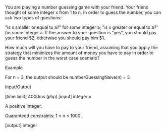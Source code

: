 You are playing a number guessing game with your friend. Your friend thought of some integer x from 1 to n. In order to guess the number, you can ask two types of questions:

"is x smaller or equal to a?" for some integer a;
"is x greater or equal to a?" for some integer a.
If the answer to your question is "yes", you should pay your friend $2, otherwise you should pay him $1.

How much will you have to pay to your friend, assuming that you apply the strategy that minimizes the amount of money you have to pay in order to guess the number in the worst case scenario?

Example

For n = 3, the output should be
numberGuessingNaive(n) = 3.

Input/Output

[time limit] 4000ms (php)
[input] integer n

A positive integer.

Guaranteed constraints:
1 ≤ n ≤ 1000.

[output] integer